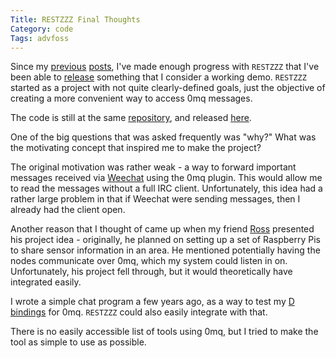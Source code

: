 ```yaml
---
Title: RESTZZZ Final Thoughts
Category: code
Tags: advfoss
---
```


Since my [previous][RESTZZZ Proposal] [posts][RESTZZZ Update], I've made enough progress with `RESTZZZ` that I've been able to [release] something that I consider a working demo. `RESTZZZ` started as a project with not quite clearly-defined goals, just the objective of creating a more convenient way to access 0mq messages.

The code is still at the same [repository], and released [here][release].

One of the big questions that was asked frequently was "why?" What was the motivating concept that inspired me to make the project?

The original motivation was rather weak - a way to forward important messages received via [Weechat] using the 0mq plugin. This would allow me to read the messages without a full IRC client. Unfortunately, this idea had a rather large problem in that if Weechat were sending messages, then I already had the client open.

Another reason that I thought of came up when my friend [Ross] presented his project idea - originally, he planned on setting up a set of Raspberry Pis to share sensor information in an area. He mentioned potentially having the nodes communicate over 0mq, which my system could listen in on. Unfortunately, his project fell through, but it would theoretically have integrated easily.

I wrote a simple chat program a few years ago, as a way to test my [D bindings] for 0mq. `RESTZZZ` could also easily integrate with that.

There is no easily accessible list of tools using 0mq, but I tried to make the tool as simple to use as possible.

[RESTZZZ Proposal]: {static}/2014/09/02-advfoss-hack0.md
[RESTZZZ Update]: {static}/2014/09/16-restzzz-update.md
[release]: https://pypi.python.org/pypi/restzzz
[repository]: http://code.msoucy.me/RESTZZZ
[Weechat]: http://weechat.org
[Ross]: http://blog.helixoide.com/
[D bindings]: https://github.com/msoucy/dzmq
